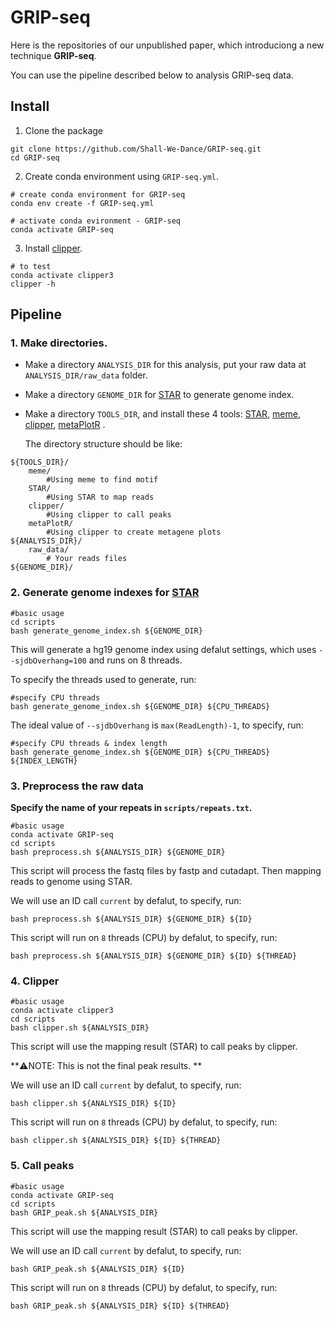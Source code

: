 <!--![homepic](imgs/home.png)-->

# GRIP-seq

Here is the repositories of our unpublished paper, which introduciong a new technique **GRIP-seq**.

You can use the pipeline described below to analysis GRIP-seq data.

## Install

1. Clone the package
```
git clone https://github.com/Shall-We-Dance/GRIP-seq.git
cd GRIP-seq
```

2. Create conda environment using `GRIP-seq.yml`.
```
# create conda environment for GRIP-seq
conda env create -f GRIP-seq.yml

# activate conda evironment - GRIP-seq
conda activate GRIP-seq
```

3. Install [clipper](https://github.com/YeoLab/clipper).
```
# to test
conda activate clipper3
clipper -h
```

## Pipeline

### 1.  Make directories.

+ Make a directory `ANALYSIS_DIR` for this analysis, put your raw data at `ANALYSIS_DIR/raw_data` folder. 

+ Make a directory `GENOME_DIR` for [STAR](https://github.com/alexdobin/STAR) to generate genome index. 

+ Make a directory `TOOLS_DIR`, and install these 4 tools: [STAR](https://github.com/alexdobin/STAR), [meme](https://meme-suite.org/meme/doc/download.html), [clipper](https://github.com/YeoLab/clipper), [metaPlotR](https://github.com/olarerin/metaPlotR) . 

  The directory structure should be like:
  
```
${TOOLS_DIR}/
    meme/
        #Using meme to find motif
    STAR/
        #Using STAR to map reads
    clipper/
        #Using clipper to call peaks
    metaPlotR/
        #Using clipper to create metagene plots
${ANALYSIS_DIR}/
    raw_data/
        # Your reads files
${GENOME_DIR}/

```

### 2.  Generate genome indexes for [STAR](https://github.com/alexdobin/STAR)

  ```
  #basic usage
  cd scripts
  bash generate_genome_index.sh ${GENOME_DIR}
  ```
  This will generate a hg19 genome index using defalut settings, which uses `--sjdbOverhang=100` and runs on 8 threads.
  
  To specify the threads used to generate, run:
  
  ```
  #specify CPU threads
  bash generate_genome_index.sh ${GENOME_DIR} ${CPU_THREADS}
  ```
  
  The ideal value of `--sjdbOverhang` is `max(ReadLength)-1`, to specify, run:
  
  ```
  #specify CPU threads & index length
  bash generate_genome_index.sh ${GENOME_DIR} ${CPU_THREADS} ${INDEX_LENGTH}
  ```
### 3.  Preprocess the raw data

  **Specify the name of your repeats in `scripts/repeats.txt`.**

  ```
  #basic usage
  conda activate GRIP-seq
  cd scripts
  bash preprocess.sh ${ANALYSIS_DIR} ${GENOME_DIR}
  ```

  This script will process the fastq files by fastp and cutadapt. Then mapping reads to genome using STAR.
  
  We will use an ID call `current` by defalut, to specify, run:
  
  ```
  bash preprocess.sh ${ANALYSIS_DIR} ${GENOME_DIR} ${ID}
  ```
  
  This script will run on `8` threads (CPU) by defalut, to specify, run:

  ```
  bash preprocess.sh ${ANALYSIS_DIR} ${GENOME_DIR} ${ID} ${THREAD}
  ```
  
### 4.  Clipper

  ```
  #basic usage
  conda activate clipper3
  cd scripts
  bash clipper.sh ${ANALYSIS_DIR} 
  ```
  
  This script will use the mapping result (STAR) to call peaks by clipper.
  
  **⚠️NOTE: This is not the final peak results. **
  
  We will use an ID call `current` by defalut, to specify, run:
  
  ```
  bash clipper.sh ${ANALYSIS_DIR} ${ID}
  ```
  
  This script will run on `8` threads (CPU) by defalut, to specify, run:

  ```
  bash clipper.sh ${ANALYSIS_DIR} ${ID} ${THREAD}
  ```
  
### 5.  Call peaks

  ```
  #basic usage
  conda activate GRIP-seq
  cd scripts
  bash GRIP_peak.sh ${ANALYSIS_DIR} 
  ```
  
  This script will use the mapping result (STAR) to call peaks by clipper.
  
  
  We will use an ID call `current` by defalut, to specify, run:
  
  ```
  bash GRIP_peak.sh ${ANALYSIS_DIR} ${ID}
  ```
  
  This script will run on `8` threads (CPU) by defalut, to specify, run:

  ```
  bash GRIP_peak.sh ${ANALYSIS_DIR} ${ID} ${THREAD}
  ```
  
